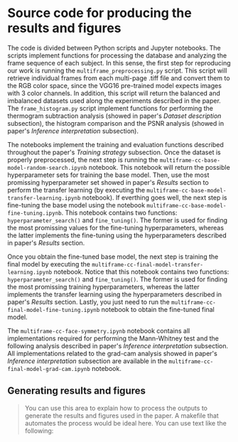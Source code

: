 # Source code for producing the results and figures

The code is divided between Python scripts and Jupyter notebooks. The scripts implement functions for processing the database and analyzing the frame sequence of each subject. In this sense, the first step for reproducing our work is running the `multiframe_preprocessing.py` script. This script will retrieve individual frames from each multi-page .tiff file and convert them to the RGB color space, since the VGG16 pre-trained model expects images with 3 color channels. In addition, this script will return the balanced and imbalanced datasets used along the experiments described in the paper. The `frame_histogram.py` script implement functions for performing the thermogram subtraction analysis (showed in paper's *Dataset description* subsection), the histogram comparison and the PSNR analysis (showed in paper's *Inference interpretation* subsection).

The notebooks implement the training and evaluation functions described throughout the paper's *Training strategy* subsection. Once the dataset is properly preprocessed, the next step is running the `multiframe-cc-base-model-random-search.ipynb` notebook. This notebook will return the possible hyperparameter sets for training the base model. Then, use the most promissing hyperparameter set showed in paper's *Results* section to perform the transfer learning (by executing the `multiframe-cc-base-model-transfer-learning.ipynb` notebook). If everthing goes well, the next step is fine-tuning the base model using the notebook `multiframe-cc-base-model-fine-tuning.ipynb`. This notebook contains two functions: `hyperparameter_search()` and `fine_tuning()`. The former is used for finding the most promissing values for the fine-tuning hyperparameters, whereas the latter implements the fine-tuning using the hyperparameters described in paper's *Results* section.

Once you obtain the fine-tuned base model, the next step is training the final model by executing the `multiframe-cc-final-model-transfer-learning.ipynb` notebook. Notice that this notebook contains two functions: `hyperparameter_search()` and `fine_tuning()`. The former is used for finding the most promissing training hyperparameters, whereas the latter implements the transfer learning using the hyperparameters described in paper's *Results* section. Lastly, you just need to run the `multiframe-cc-final-model-fine-tuning.ipynb` notebook to obtain the fine-tuned final model.

The `multiframe-cc-face-symmetry.ipynb` notebook contains all implementations required for performing the Mann-Whitney test and the following analysis described in paper's *Inference interpretation* subsection. All implementations related to the grad-cam analysis showed in paper's *Inference interpretation* subsection are available in the `multiframe-cc-final-model-grad-cam.ipynb` notebook.



## Generating results and figures

> You can use this area to explain how to process the outputs to generate the
> results and figures used in the paper. A makefile that automates the process
> would be ideal here. You can use text like the following:
